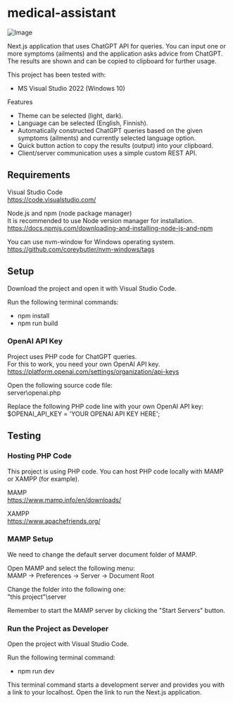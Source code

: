 # medical-assistant
![Image](https://github.com/user-attachments/assets/5e0e38f9-067a-4024-9fa9-aa822af33591)

Next.js application that uses ChatGPT API for queries. You can input one or more symptoms (ailments) and the application asks advice from ChatGPT. The results are shown and can be copied to clipboard for further usage.

This project has been tested with:
- MS Visual Studio 2022 (Windows 10)

Features
- Theme can be selected (light, dark).
- Language can be selected (English, Finnish).
- Automatically constructed ChatGPT queries based on the given symptoms (ailments) and currently selected language option.
- Quick button action to copy the results (output) into your clipboard.
- Client/server communication uses a simple custom REST API.

## Requirements
Visual Studio Code  
https://code.visualstudio.com/

Node.js and npm (node package manager)  
It is recommended to use Node version manager for installation.  
https://docs.npmjs.com/downloading-and-installing-node-js-and-npm

You can use nvm-window for Windows operating system.  
https://github.com/coreybutler/nvm-windows/tags

## Setup
Download the project and open it with Visual Studio Code.

Run the following terminal commands:
- npm install
- npm run build

### OpenAI API Key
Project uses PHP code for ChatGPT queries.  
For this to work, you need your own OpenAI API key.  
https://platform.openai.com/settings/organization/api-keys

Open the following source code file:  
server\openai.php

Replace the following PHP code line with your own OpenAI API key:  
$OPENAI_API_KEY = 'YOUR OPENAI API KEY HERE';

## Testing
### Hosting PHP Code
This project is using PHP code. You can host PHP code locally with MAMP or XAMPP (for example).

MAMP  
https://www.mamp.info/en/downloads/

XAMPP  
https://www.apachefriends.org/

### MAMP Setup
We need to change the default server document folder of MAMP.

Open MAMP and select the following menu:  
MAMP -> Preferences -> Server -> Document Root

Change the folder into the following one:  
"this project"\server

Remember to start the MAMP server by clicking the "Start Servers" button.

### Run the Project as Developer
Open the project with Visual Studio Code.

Run the following terminal command:
- npm run dev

This terminal command starts a development server and provides you with a link to your localhost. Open the link to run the Next.js application.
